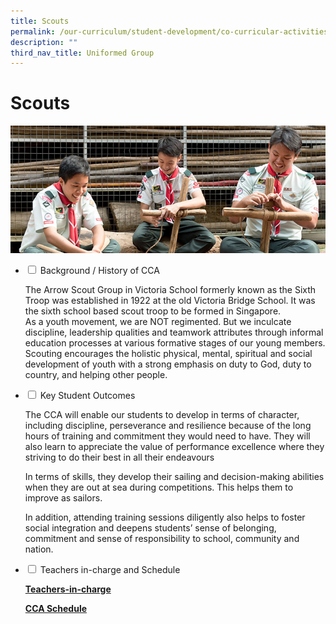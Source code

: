 ```yaml
---
title: Scouts
permalink: /our-curriculum/student-development/co-curricular-activities/uniformed-groups/scouts/
description: ""
third_nav_title: Uniformed Group
---
```

# **Scouts**

![](/images/Scouts.jpg)


<ul class="jekyllcodex_accordion">
  <li>
    <input type="checkbox" id="accordion1">
    <label for="accordion1">Background / History of CCA</label>
    <div>
      <p>The Arrow Scout Group in Victoria School formerly known as the Sixth Troop was established in 1922 at the old Victoria Bridge School. It was the sixth school based scout troop to be formed in Singapore.<br>As a youth movement, we are NOT regimented. But we inculcate discipline, leadership qualities and teamwork attributes through informal education processes at various formative stages of our young members.<br>Scouting encourages the holistic physical, mental, spiritual and social development of youth with a strong emphasis on duty to God, duty to country, and helping other people.</p>
    </div>
	</li>
	  <li>
    <input type="checkbox" id="accordion2">
    <label for="accordion2">Key Student Outcomes</label>
    <div>
			<p>The CCA will enable our students to develop in terms of character, including discipline, perseverance and resilience because of the long hours of training and commitment they would need to have. They will also learn to appreciate the value of performance excellence where they striving to do their best in all their endeavours</p>
			<p>In terms of skills, they develop their sailing and decision-making abilities when they are out at sea during competitions. This helps them to improve as sailors.</p>
			<p>In addition, attending training sessions diligently also helps to foster social integration and deepens students’ sense of belonging, commitment and sense of responsibility to school, community and nation.</p>
    </div>
	</li> 
	  <li>
    <input type="checkbox" id="accordion3">
    <label for="accordion3">Teachers in-charge and Schedule</label>
    <div>
			<p><a href="/our-people/staff/cca-teachers/"><b>Teachers-in-charge</b></a></p>
			<p><a href="/cca-schedule/"><b>CCA Schedule</b></a></p>
    </div>
	</li> 
</ul>